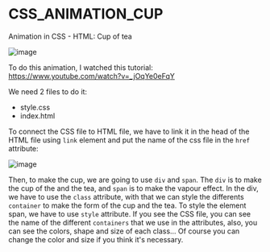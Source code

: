 # CSS_ANIMATION_CUP
Animation in CSS - HTML: Cup of tea

![image](https://github.com/user-attachments/assets/d15d1774-ebf5-4575-9ef9-453d39403065)

To do this animation, I watched this tutorial: 
https://www.youtube.com/watch?v=_jOqYe0eFqY 

We need 2 files to do it: 
- style.css
- index.html

To connect the CSS file to HTML file, we have to link it in the head of the HTML file using `link` element and put the name of the css file in the `href` attribute: 

![image](https://github.com/user-attachments/assets/86b6cfcb-d0ee-4985-95d4-cc9c87e3bcde)

Then, to make the cup, we are going to use `div` and `span`. The `div` is to make the cup of the and the tea, and `span` is to make the vapour effect. In the div, we have to use the `class` attribute, with that we can style the differents `container` to make the form of the cup and the tea. To style the element span, we have to use `style` attribute. If you see the CSS file, you can see the name of the different `containers` that we use in the attributes, also, you can see the colors, shape and size of each class... Of course you can change the color and size if you think it's necessary. 
